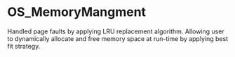 # OS_MemoryMangment
 Handled page faults by applying LRU replacement algorithm. Allowing user to dynamically allocate and free memory space at run-time by applying best fit strategy.
